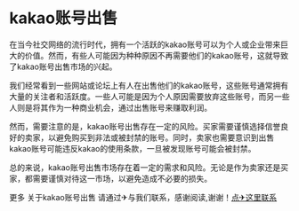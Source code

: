 # kakao账号出售

在当今社交网络的流行时代，拥有一个活跃的kakao账号可以为个人或企业带来巨大的价值。然而，有些人可能因为种种原因不再需要他们的kakao账号，这就导致了kakao账号出售市场的兴起。

我们经常看到一些网站或论坛上有人在出售他们的kakao账号，这些账号通常拥有大量的关注者和活跃度。一些人可能是因为个人原因需要放弃这些账号，而另一些人则是将其作为一种商业机会，通过出售账号来赚取利润。

然而，需要注意的是，kakao账号出售存在一定的风险。买家需要谨慎选择信誉良好的卖家，以避免购买到非法或被封禁的账号。同时，卖家也需要意识到出售kakao账号可能违反kakao的使用条款，一旦被发现账号可能会被封禁。

总的来说，kakao账号出售市场存在着一定的需求和风险。无论是作为卖家还是买家，都需要谨慎对待这一市场，以避免造成不必要的损失。

更多 关于kakao账号出售 请通过✈与我们联系，感谢阅读,谢谢！[点✈这里联系](https://t.me/pt99bot)